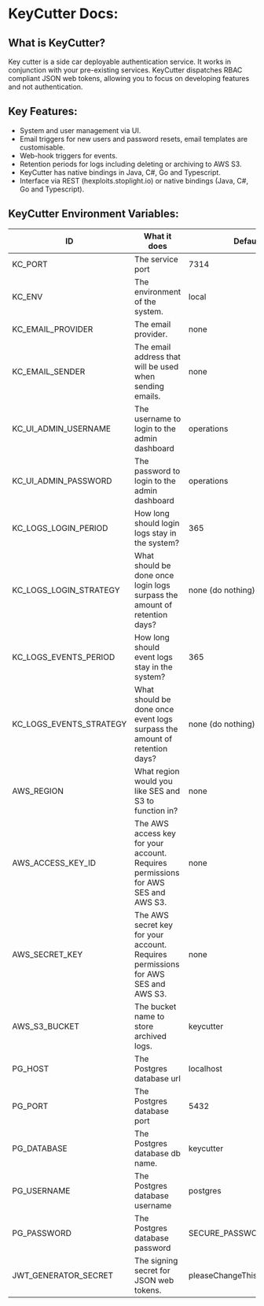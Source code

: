 # KeyCutter Docs:

## What is KeyCutter?

Key cutter is a side car deployable authentication service. It works in conjunction with your pre-existing services. KeyCutter dispatches RBAC compliant JSON web tokens, allowing you to focus on developing features and not authentication.

## Key Features:

- System and user management via UI.
- Email triggers for new users and password resets, email templates are customisable.
- Web-hook triggers for events.
- Retention periods for logs including deleting or archiving to AWS S3.
- KeyCutter has native bindings in Java, C#, Go and Typescript.
- Interface via REST (hexploits.stoplight.io) or native bindings (Java, C#, Go and Typescript).

## KeyCutter Environment Variables:

| ID | What it does | Default Value | Options |
| --- | --- | --- | --- |
| KC_PORT | The service port | 7314 | Integer |
| KC_ENV | The environment of the system. | local | local / prod |
| KC_EMAIL_PROVIDER | The email provider. | none | ses / none |
| KC_EMAIL_SENDER | The email address that will be used when sending emails. | none | Email address |
| KC_UI_ADMIN_USERNAME | The username to login to the admin dashboard | operations | String |
| KC_UI_ADMIN_PASSWORD | The password to login to the admin dashboard | operations | String |
| KC_LOGS_LOGIN_PERIOD | How long should login logs stay in the system? | 365 | Integer value representing days |
| KC_LOGS_LOGIN_STRATEGY | What should be done once login logs surpass the amount of retention days? | none (do nothing) | none / delete (delete the logs) / s3 (archive them to AWS S3) |
| KC_LOGS_EVENTS_PERIOD | How long should event logs stay in the system? | 365 | Integer value representing days |
| KC_LOGS_EVENTS_STRATEGY | What should be done once event logs surpass the amount of retention days? | none (do nothing) | none / delete (delete the logs) / s3 (archive them to AWS S3) |
| AWS_REGION | What region would you like SES and S3 to function in? | none | String value representing AWS region. London is: eu-west-2 |
| AWS_ACCESS_KEY_ID | The AWS access key for your account. Requires permissions for AWS SES and AWS S3. | none | String |
| AWS_SECRET_KEY | The AWS secret key for your account. Requires permissions for AWS SES and AWS S3. | none | String |
| AWS_S3_BUCKET | The bucket name to store archived logs. | keycutter | String |
| PG_HOST | The Postgres database url | localhost | String |
| PG_PORT | The Postgres database port | 5432 | Integer |
| PG_DATABASE | The Postgres database db name. | keycutter | String |
| PG_USERNAME | The Postgres database username | postgres | String |
| PG_PASSWORD | The Postgres database password | SECURE_PASSWORD | String |
| JWT_GENERATOR_SECRET | The signing secret for JSON web tokens. | pleaseChangeThisSecretForANewOne | String |
